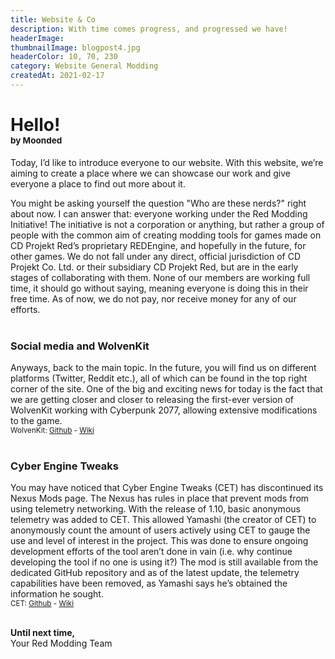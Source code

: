 ```yaml
---
title: Website & Co
description: With time comes progress, and progressed we have!
headerImage:
thumbnailImage: blogpost4.jpg
headerColor: 10, 70, 230
category: Website General Modding
createdAt: 2021-02-17
---
```


# **Hello!**<br/><sub><sup><sup><sup>by Moonded

Today, I’d like to introduce everyone to our website. With this website, we’re aiming to create a place where we can showcase our work and give everyone a place to find out more about it.

You might be asking yourself the question "Who are these nerds?" right about now. I can answer that: everyone working under the Red Modding Initiative! The initiative is not a corporation or anything, but rather a group of people with the common aim of creating modding tools for games made on CD Projekt Red’s proprietary REDEngine, and hopefully in the future, for other games. We do not fall under any direct, official jurisdiction of CD Projekt Co. Ltd. or their subsidiary CD Projekt Red, but are in the early stages of collaborating with them. None of our members are working full time, it should go without saying, meaning everyone is doing this in their free time. As of now, we do not pay, nor receive money for any of our efforts.
<br><br>

### **Social media and WolvenKit**
Anyways, back to the main topic. In the future, you will find us on different platforms (Twitter, Reddit etc.), all of which can be found in the top right corner of the site. One of the big and exciting news for today is the fact that we are getting closer and closer to releasing the first-ever version of WolvenKit working with Cyberpunk 2077, allowing extensive modifications to the game.
<br><sub>WolvenKit: [Github](https://github.com/WolvenKit/Wolvenkit) - [Wiki](https://github.com/WolvenKit/Wolvenkit/wiki) </sub>
<br><br>

### **Cyber Engine Tweaks**

You may have noticed that Cyber Engine Tweaks (CET) has discontinued its Nexus Mods page. The Nexus has rules in place that prevent mods from using telemetry networking. With the release of 1.10, basic anonymous telemetry was added to CET. This allowed Yamashi (the creator of CET) to anonymously count the amount of users actively using CET to gauge the use and level of interest in the project. This was done to ensure ongoing development efforts of the tool aren’t done in vain (i.e. why continue developing the tool if no one is using it?) The mod is still available from the dedicated GitHub repository and as of the latest update, the telemetry capabilities have been removed, as Yamashi says he’s obtained the information he sought.
<br><sub>CET: [Github](https://github.com/yamashi/CyberEngineTweaks) - [Wiki](https://wiki.cybermods.net/cyber-engine-tweaks/)</sub>
<br><br>

**Until next time,**
<br>Your Red Modding Team
